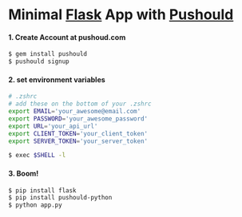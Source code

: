 # Minimal [Flask](http://flask.pocoo.org/) App with [Pushould](https://yhoshino11.github.io)

#### 1. Create Account at pushoud.com
```sh
$ gem install pushould
$ pushould signup
```

#### 2. set environment variables
```sh
# .zshrc
# add these on the bottom of your .zshrc
export EMAIL='your_awesome@email.com'
export PASSWORD='your_awesome_password'
export URL='your_api_url'
export CLIENT_TOKEN='your_client_token'
export SERVER_TOKEN='your_server_token'
```
```sh
$ exec $SHELL -l
```

#### 3. Boom!
```sh
$ pip install flask
$ pip install pushould-python
$ python app.py
```
